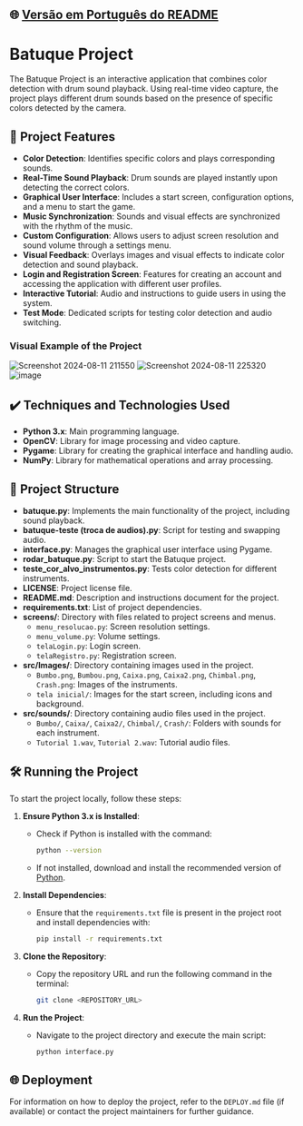 ## 🌐 [Versão em Português do README](README.md)

# Batuque Project

The Batuque Project is an interactive application that combines color detection with drum sound playback. Using real-time video capture, the project plays different drum sounds based on the presence of specific colors detected by the camera.

## 🔨 Project Features

- **Color Detection**: Identifies specific colors and plays corresponding sounds.
- **Real-Time Sound Playback**: Drum sounds are played instantly upon detecting the correct colors.
- **Graphical User Interface**: Includes a start screen, configuration options, and a menu to start the game.
- **Music Synchronization**: Sounds and visual effects are synchronized with the rhythm of the music.
- **Custom Configuration**: Allows users to adjust screen resolution and sound volume through a settings menu.
- **Visual Feedback**: Overlays images and visual effects to indicate color detection and sound playback.
- **Login and Registration Screen**: Features for creating an account and accessing the application with different user profiles.
- **Interactive Tutorial**: Audio and instructions to guide users in using the system.
- **Test Mode**: Dedicated scripts for testing color detection and audio switching.

### Visual Example of the Project

![Screenshot 2024-08-11 211550](https://github.com/user-attachments/assets/a8d3dca2-70ed-4246-8350-34b1ec0b187b)
![Screenshot 2024-08-11 225320](https://github.com/user-attachments/assets/e3ebd3e8-0319-49c8-b83f-d77ef9b7bf95)
![image](https://github.com/user-attachments/assets/c1a1b929-dbf9-4468-a144-8868e009d5ed)

## ✔️ Techniques and Technologies Used

- **Python 3.x**: Main programming language.
- **OpenCV**: Library for image processing and video capture.
- **Pygame**: Library for creating the graphical interface and handling audio.
- **NumPy**: Library for mathematical operations and array processing.

## 📁 Project Structure

- **batuque.py**: Implements the main functionality of the project, including sound playback.
- **batuque-teste (troca de audios).py**: Script for testing and swapping audio.
- **interface.py**: Manages the graphical user interface using Pygame.
- **rodar_batuque.py**: Script to start the Batuque project.
- **teste_cor_alvo_instrumentos.py**: Tests color detection for different instruments.
- **LICENSE**: Project license file.
- **README.md**: Description and instructions document for the project.
- **requirements.txt**: List of project dependencies.
- **screens/**: Directory with files related to project screens and menus.
    - `menu_resolucao.py`: Screen resolution settings.
    - `menu_volume.py`: Volume settings.
    - `telaLogin.py`: Login screen.
    - `telaRegistro.py`: Registration screen.
- **src/Images/**: Directory containing images used in the project.
    - `Bumbo.png`, `Bumbou.png`, `Caixa.png`, `Caixa2.png`, `Chimbal.png`, `Crash.png`: Images of the instruments.
    - `tela inicial/`: Images for the start screen, including icons and background.
- **src/sounds/**: Directory containing audio files used in the project.
    - `Bumbo/`, `Caixa/`, `Caixa2/`, `Chimbal/`, `Crash/`: Folders with sounds for each instrument.
    - `Tutorial 1.wav`, `Tutorial 2.wav`: Tutorial audio files.

## 🛠️ Running the Project

To start the project locally, follow these steps:

1. **Ensure Python 3.x is Installed**:
    - Check if Python is installed with the command:

      ```bash
      python --version
      ```

    - If not installed, download and install the recommended version of [Python](https://www.python.org/).

2. **Install Dependencies**:
    - Ensure that the `requirements.txt` file is present in the project root and install dependencies with:

      ```bash
      pip install -r requirements.txt
      ```

3. **Clone the Repository**:
    - Copy the repository URL and run the following command in the terminal:

      ```bash
      git clone <REPOSITORY_URL>
      ```

4. **Run the Project**:
    - Navigate to the project directory and execute the main script:

      ```bash
      python interface.py
      ```

## 🌐 Deployment

For information on how to deploy the project, refer to the `DEPLOY.md` file (if available) or contact the project maintainers for further guidance.
